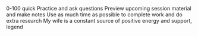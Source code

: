 0-100 quick
Practice and ask questions
Preview upcoming session material and make notes
Use as much time as possible to complete work and do extra research
My wife is a constant source of positive energy and support, legend
